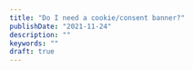 ```yaml
---
title: "Do I need a cookie/consent banner?"
publishDate: "2021-11-24"
description: ""
keywords: ""
draft: true
---
```

